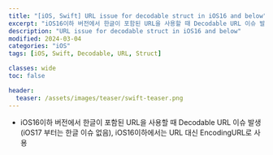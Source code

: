 ```yaml
---
title: "[iOS, Swift] URL issue for decodable struct in iOS16 and below"
excerpt: "iOS16이하 버전에서 한글이 포함된 URL을 사용할 때 Decodable URL 이슈 발생"
description: "URL issue for decodable struct in iOS16 and below"
modified: 2024-03-04
categories: "iOS"
tags: [iOS, Swift, Decodable, URL, Struct]

classes: wide
toc: false

header:
  teaser: /assets/images/teaser/swift-teaser.png
---
```


- iOS16이하 버전에서 한글이 포함된 URL을 사용할 때 Decodable URL 이슈 발생 (iOS17 부터는 한글 이슈 없음), iOS16이하에서는 URL 대신 EncodingURL로 사용

<script src="https://gist.github.com/tigi44/66f4d6ac7bf91a8fe1b85559eaf6ba2a.js"></script>

